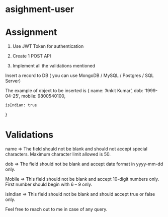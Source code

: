 # asighment-user

Assignment
==================
1. Use JWT Token for authentication

2. Create 1 POST API
3. Implement all the validations mentioned

 

Insert a record to DB ( you can use MongoDB / MySQL / Postgres / SQL Server)

The example of object to be inserted is
{
    name: ‘Ankit Kumar’,
    dob: ‘1999-04-25’,
    mobile: 9800540100,

    isIndian: true
}

 

Validations
=================

name => The field should not be blank and should not accept special characters. Maximum character limit allowed is 50.

dob => The field should not be blank and accept date format in yyyy-mm-dd only.

Mobile => This field should not be blank and accept 10-digit numbers only. First number should begin with 6 – 9 only.

isIndian => This field should not be blank and should accept true or false only.

Feel free to reach out to me in case of any query.

 
